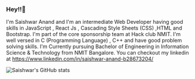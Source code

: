 ### Hey!!👋

I'm Saishwar Anand and I'm an intermediate Web Developer having good skills in JavaScript , React Js ,
Cascading Style Sheets (CSS) ,HTML and Bootstrap.
I'm part of the core sponsorship team at Hack club NMIT.
I'm well versed in C (Programming Language) , C++ and have good problem solving skills.
I'm Currently pursuing Bachelor of Engineering in Information Science & Technology
from NMIT Bangalore.
You can checkout my linkedin at https://www.linkedin.com/in/saishwar-anand-b28673204/


![Saishwar's GitHub stats](https://github-readme-stats.vercel.app/api?username=saianand32&theme=midnight-purple&show_icons=true)

<!--
**saianand32/saianand32** is a ✨ _special_ ✨ repository because its `README.md` (this file) appears on your GitHub profile.

Here are some ideas to get you started:

- 🔭 I’m currently working on ...
- 🌱 I’m currently learning ...
- 👯 I’m looking to collaborate on ...
- 🤔 I’m looking for help with ...
- 💬 Ask me about ...
- 📫 How to reach me: ...
- 😄 Pronouns: ...
- ⚡ Fun fact: ...
-->
